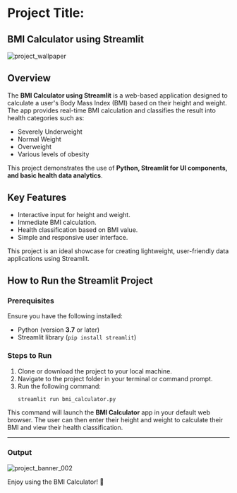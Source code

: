 # **Project Title:**
## BMI Calculator using Streamlit
![project_wallpaper](https://github.com/user-attachments/assets/77981fd4-feba-4ab4-8cf6-10f792135c87)



## **Overview**
The **BMI Calculator using Streamlit** is a web-based application designed to calculate a user's Body Mass Index (BMI) based on their height and weight. The app provides real-time BMI calculation and classifies the result into health categories such as:

- Severely Underweight
- Normal Weight
- Overweight
- Various levels of obesity

This project demonstrates the use of **Python, Streamlit for UI components, and basic health data analytics**.

## **Key Features**
- Interactive input for height and weight.
- Immediate BMI calculation.
- Health classification based on BMI value.
- Simple and responsive user interface.

This project is an ideal showcase for creating lightweight, user-friendly data applications using Streamlit.

## **How to Run the Streamlit Project**

### **Prerequisites**
Ensure you have the following installed:
- Python (version **3.7** or later)
- Streamlit library (`pip install streamlit`)

### **Steps to Run**
1. Clone or download the project to your local machine.
2. Navigate to the project folder in your terminal or command prompt.
3. Run the following command:
   ```sh
   streamlit run bmi_calculator.py
   ```

This command will launch the **BMI Calculator** app in your default web browser. The user can then enter their height and weight to calculate their BMI and view their health classification.

---

### **Output**
![project_banner_002](https://github.com/user-attachments/assets/023aa297-2587-4377-ba1a-55aa8370b22b)

Enjoy using the BMI Calculator! 🚀
